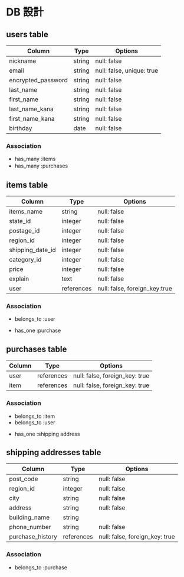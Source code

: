 # DB 設計
## users table

| Column             | Type                | Options                        |
|--------------------|---------------------|--------------------------------|
| nickname           | string              | null: false                    |
| email              | string              | null: false, unique: true      |
| encrypted_password | string              | null: false                    |
| last_name          | string              | null: false                    |
| first_name         | string              | null: false                    | 
| last_name_kana     | string              | null: false                    |
| first_name_kana    | string              | null: false                    |
| birthday           | date                | null: false                    |


### Association

* has_many :items
* has_many :purchases
　
## items table

| Column                              | Type       | Options                        |
|-------------------------------------|------------|--------------------------------|   
| items_name                          | string     | null: false                    |  
| state_id                            | integer    | null: false                    | 
| postage_id                          | integer    | null: false                    | 
| region_id                           | integer    | null: false                    | 
| shipping_date_id                    | integer    | null: false                    |
| category_id                         | integer    | null: false                    |
| price                               | integer    | null: false                    |
| explain                             | text       | null: false                    |   
| user                                | references | null: false, foreign_key:true  |                  

### Association

- belongs_to :user
* has_one :purchase

## purchases table

| Column        | Type       | Options                        |
|---------------|------------|--------------------------------|
| user          | references | null: false, foreign_key: true |
| item          | references | null: false, foreign_key: true |

### Association

- belongs_to :item
- belongs_to :user
* has_one :shipping address

## shipping addresses table

| Column          | Type       | Options                        |
|-----------------|------------|--------------------------------|
| post_code       | string     | null: false                    |
| region_id       | integer    | null: false                    |
| city            | string     | null: false                    | 
| address         | string     | null: false                    | 
| building_name   | string     |                                | 
| phone_number    | string     | null: false                    |
| purchase_history| references | null: false, foreign_key: true |

### Association

- belongs_to :purchase